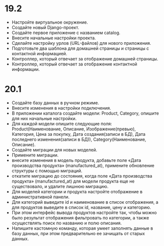 
# 19.2
- Настройте виртуальное окружение.
- Создайте новый Django-проект.
- Создайте первое приложение с названием catalog.
- Внесите начальные настройки проекта.
- Сделайте настройку урлов (URL-файлов) для нового приложения.
- Подготовьте два шаблона для домашней страницы и страницы с контактной информацией.
- Контроллер, который отвечает за отображение домашней страницы.
- Контроллер, который отвечает за отображение контактной информации.

# 20.1
- Создайте базу данных в ручном режиме.
- Внесите изменения в настройки подключения.
- В приложении каталога создайте модели: Product, Category, опишите для них начальные настройки.
- Для каждой модели опишите следующие поля: Product(Наименование, Описание, Изображение(превью), Категория, Цена за покупку, Дата создания(записи в БД), Дата последнего изменения(записи в БД)), Category(Наименование,
Описание).
- Cоздайте миграции для новых моделей.
- Примените миграции.
- внесите изменения в модель продукта, добавьте поле «Дата производства продукта» (manufactured_at), примените обновление структуры с помощью миграций.
- откатите миграцию до состояния, когда поле «Дата производства продукта» (manufactured_at) для модели продукта еще не существовало, и удалите лишнюю миграцию.
- Для моделей категории и продукта настройте отображение в административной панели.
- Для категорий выведите id и наименование в список отображения, а для продуктов выведите в список id, название, цену и категорию.
- При этом интерфейс вывода продуктов настройте так, чтобы можно было результат отображения фильтровать по категории, а также осуществлять поиск по названию и полю описания.
- Напишите кастомную команду, которая умеет заполнять данные в базу данных, при этом предварительно ее зачищать от старых данных.